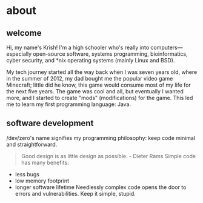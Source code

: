 # about
## welcome
Hi, my name's Krish! I'm a high schooler who's really into computers—especially open-source software, systems programming, bioinformatics, cyber security, and *nix operating systems (mainly Linux and BSD).

My tech journey started all the way back when I was seven years old, where in the summer of 2012, my dad bought me the popular video game Minecraft; little did he know, this game would consume most of my life for the next five years. The game was cool and all, but eventually I wanted more, and I started to create "mods" (modifications) for the game. This led me to learn my first programming language: Java.
## software development
/dev/zero's name signifies my programming philosophy: keep code minimal and straightforward.
> Good design is as little design as possible. - Dieter Rams
Simple code has many benefits:
* less bugs
* low memory footprint
* longer software lifetime
Needlessly complex code opens the door to errors and vulnerabilities. Keep it simple, stupid.
